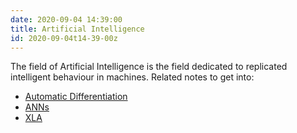 ```yaml
---
date: 2020-09-04 14:39:00
title: Artificial Intelligence
id: 2020-09-04t14-39-00z
---
```


The field of Artificial Intelligence is the field dedicated to replicated
intelligent behaviour in machines. Related notes to get into:

- [Automatic Differentiation](./2020-10-08t15-20-39z.md)
- [ANNs](./2021-04-26t18-14-48z.md)
- [XLA](./2020-10-08t15-21-35z.md)
